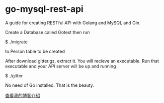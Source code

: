 # go-mysql-rest-api
A guide for creating RESTful API with Golang and MySQL and Gin.

Create a Database called Gotest
then run

  $ ./migrate

to Person table to be created

After download gitter.gz, extract it. You will recieve an executable.
Run that executable and your API server will be up and running

  $ ./gitter

No need of Go installed. That is the beauty.

[查看我的博客介绍](http://www.361way.com/gin-mysql-restful-api/6052.html)
